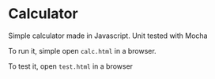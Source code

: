 # Calculator
Simple calculator made in Javascript.
Unit tested with Mocha

To run it, simple open `calc.html` in a browser.

To test it, open `test.html` in a browser
